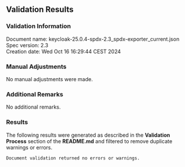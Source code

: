 ## Validation Results

### Validation Information

Document name: keycloak-25.0.4-spdx-2.3_spdx-exporter_current.json <br>
Spec version: 2.3 <br>
Creation date: Wed Oct 16 16:29:44 CEST 2024 <br>

### Manual Adjustments

No manual adjustments were made.

### Additional Remarks

No additional remarks.

### Results
The following results were generated as described in the **Validation Process** section
of the **README.md** and filtered to remove duplicate warnings or errors.

```
Document validation returned no errors or warnings.
```
